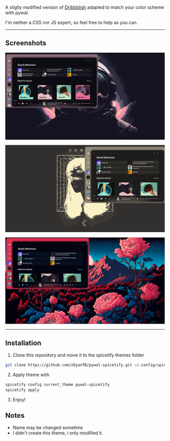 A sligtly modified version of [Dribbblish](https://github.com/spicetify/spicetify-themes/tree/master/Dribbblish) adapted to match your color scheme with pywal.

I'm neither a CSS nor JS expert, so feel free to help as you can.

---
## Screenshots
![Pastel](assets/screenshot1.png?raw=true)

![Monochromatic](assets/screenshot2.png?raw=true)

![Vibrant](assets/screenshot3.png?raw=true)

---
## Installation

1. Clone this repository and move it to the spicetify themes folder
```bash
git clone https://github.com/zDyanTB/pywal-spicetify.git ~/.config/spicetify/Themes/pywal-spicetify
```
2. Apply theme with
```bash
spicetify config current_theme pywal-spicetify
spicetify apply
```
3. Enjoy!

## Notes
* Name may be changed sometime
* I didn't create this theme, i only modified it.
